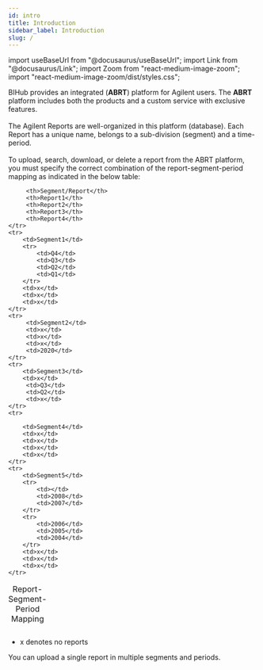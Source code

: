 ```yaml
---
id: intro
title: Introduction
sidebar_label: Introduction
slug: /
---
```


import useBaseUrl from "@docusaurus/useBaseUrl";
import Link from "@docusaurus/Link";
import Zoom from "react-medium-image-zoom";
import "react-medium-image-zoom/dist/styles.css";


BIHub provides an integrated (**ABRT**) platform for Agilent users. The **ABRT** platform includes both the products and a custom service with exclusive features.<br></br>
The Agilent Reports are well-organized in this platform (database).
Each Report has a unique name, belongs to a sub-division (segment) and a time-period.<br></br>
To upload, search, download, or delete a report from the ABRT platform, you must specify the correct combination of the report-segment-period mapping as indicated in the below table:

<table class="cell">
    <caption>Report-Segment-Period Mapping</caption>
	<tr>
		 
		 <th>Segment/Report</th>
         <th>Report1</th>
         <th>Report2</th>
         <th>Report3</th>
         <th>Report4</th>
	</tr>
    <tr>
        <td>Segment1</td>
        <tr>
            <td>Q4</td>
            <td>Q3</td>
            <td>Q2</td>
            <td>Q1</td>
        </tr>
        <td>x</td>
        <td>x</td>
        <td>x</td>
    </tr>
	<tr>
		 <td>Segment2</td>
         <td>x</td>
         <td>x</td>
         <td>x</td>
         <td>2020</td>
	</tr>
    <tr>
        <td>Segment3</td>
        <td>x</td>
         <td>Q3</td>
         <td>Q2</td>
         <td>x</td>
    </tr>
    <tr>
        
        <td>Segment4</td>
        <td>x</td>
        <td>x</td>
        <td>x</td>
        <td>x</td>
    </tr>
    <tr>
        <td>Segment5</td>
        <tr>
            <td></td>
            <td>2008</td>
            <td>2007</td>
        </tr>
        <tr> 
            <td>2006</td>           
            <td>2005</td>
            <td>2004</td>            
        </tr>
        <td>x</td>
        <td>x</td>
        <td>x</td>
    </tr>
</table>

- x denotes no reports

You can upload a single report in multiple segments and periods.